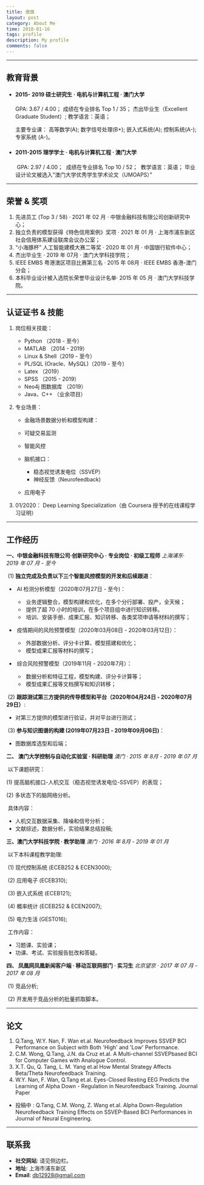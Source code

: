```yaml
---
title: 唐旗
layout: post
category: About Me
time: 2018-01-16
tags: profile
description: My profile
comments: false
---
```


------------

## 教育背景

- ####  2015- 2019  硕士研究生 · 电机与计算机工程 · 澳门大学

   GPA: 3.67 / 4.00；
   成绩在专业排名 Top 1 / 35；
   杰出毕业生（Excellent Graduate Student）;
   教学语言：英语；

   主要专业课：
       高等数学(A); 
       数字信号处理(B+);
       嵌入式系统(A); 
       控制系统(A-); 
       专家系统 (A-)。 

- #### 2011-2015  理学学士  · 电机与计算机工程 · 澳门大学

   ​     GPA: 2.97 / 4.00；
   ​     成绩在专业排名 Top 10 / 52；
   ​	 教学语言：英语；
   ​	 毕业设计论文被选入“澳门大学优秀学生学术论文（UMOAPS）”

------------------------

## 荣誉 & 奖项

1. 先进员工 (Top 3 / 58) · 2021 年 02 月 · 中银金融科技有限公司创新研究中心； 
2. 独立负责的模型获得《特色信用案例》奖项 · 2021 年 01 月 ·  上海市浦东新区社会信用体系建设联席会议办公室；
3. “小海豚杯” 人工智能建模大赛二等奖 · 2020 年 01 月 · 中国银行软件中心；
4. 杰出毕业生 · 2019 年 07月 · 澳门大学科技学院；
5. IEEE EMBS 粤港澳区项目比赛第三名 · 2015 年 08月 ·  IEEE EMBS 香港-澳门分会；
6. 本科毕业设计被入选院长荣誉毕业设计名单· 2015 年 05 月 · 澳门大学科技学院。
   

-------

## 认证证书 & 技能

1. 岗位相关技能：

   + Python （2018 - 至今）
   + MATLAB （2014 - 2019）
   + Linux & Shell（2019 - 至今）
   + PL/SQL (Oracle、MySQL)（2019 - 至今）
   + Latex （2019）
   + SPSS （2015 - 2019） 
   + Neo4j 图数据库 （2019）
   + Java、C++ （业余项目）
     

2. 专业场景：

   + 金融场景数据分析和模型构建：
   + 可疑交易监测 
   + 智能风控
   + 脑机接口：
     + 稳态视觉诱发电位（SSVEP）
     + 神经反馈（Neurofeedback)

   + 应用电子
     

3. 01/2020： Deep Learning Specialization（由 Coursera 授予的在线课程学习证明）


-----

## 工作经历

  **一、中银金融科技有限公司·创新研究中心 · 专业岗位 · 初级工程师**
          *上海浦东· 2019 年 07 月 - 至今*

​	(1)    **独立完成及负责以下三个智能风控模型的开发和后续跟进**：

+ ​    AI 检测分析模型（2020年07月27日 - 至今)：
     + ​    业务逻辑整合，模型构建和优化，在多个分行部署、投产，全天候；
     + ​    提供了超 70 小时的培训，在多个项目组中进行知识转移。
     + ​    培训、安装手册、成果汇报、知识转移、各类奖项申请等材料的撰写；
+ ​    疫情期间的风险预警模型（2020年03月08日 - 2020年03月12日）：
     + ​    外部数据分析、评分卡计算、模型搭建和优化；
     + ​    模型成果汇报等材料的撰写；
+ ​    综合风险预警模型（2019年11月 - 2020年7月）：                     

  + ​    数据分析和特征工程，模型构建、评分卡计算等；
  + ​    模型成果汇报等文档撰写和知识转移；

​    (2)    **跟踪测试第三方提供的传导模型和平台（2020年04月24日 - 2020年07月29日）**:

+ 对第三方提供的模型进行验证，并对平台进行测试；

​    (3)    **参与知识图谱的构建 (2019年07月23日 - 2019年09月06日)**：

+ 图数据库选型和后端；



**二、 澳门大学控制与自动化实验室 · 科研助理**
  		*澳门 · 2015 年 8月 - 2019 年  07 月*

​	以下课题研究： 

 (1)    提高脑机接口-人机交互（稳态视觉诱发电位-SSVEP）的表现；

 (2)    多状态下的脑网络分析。

​	具体内容：

+ 人机交互数据采集、降噪和信号分析； 
+ 文献综述，数据分析，实验结果总结投稿;



**三、澳门大学科技学院 · 教学助理**
      *澳门 · 2016 年 8月 - 2019 年 01 月* 

​	以下本科课程教学助理: 

​    (1)    现代控制系统 (ECEB252 & ECEN3000); 

​    (2)    应用电子 (ECEB310); 

​	(3)    嵌入式系统 (ECEB121);

​	(4) 	概率统计 (ECEB252 & ECEN2007); 

​	(5)    电力生活 (GEST016); 

​        工作内容：

+ 习题课、实验课；
+ 功课、考试、实验报告批改和答疑。
  

 **四、 凤凰网凤凰新闻客户端 · 移动互联网部门 · 实习生** 
       	*北京望京 · 2017 年  07 月 - 2017 年  08 月* 

​    (1)    竞品分析;

​    (2)    开发用于竞品分析的批量抓取脚本。

-----

## 论文

1.  Q.Tang, W.Y. Nan, F. Wan et.al. Neurofeedback Improves SSVEP BCI Performance on Subject with Both 'High' and 'Low' Performance.
2.  C.M. Wong, Q.Tang, J.N. da Cruz et.al. A Multi-channel SSVEPbased BCI for Computer Games with Analogue Control.
3. X.T. Qu, Q. Tang, L. M. Yang et.al How Mental Strategy Affects Beta/Theta Neurofeedback Training. 
4. W.Y. Nan, F. Wan, Q.Tang et.al. Eyes-Closed Resting EEG Predicts the Learning of Alpha Down - Regulation in Neurofeedback Training. Journal Paper 

+ 投稿中 : Q.Tang, C.M. Wong, Z. Wang et.al. Alpha Down-Regulation Neurofeedback Training Effects on SSVEP-Based BCI Performances in Journal of Neural Engineering.



-------

## 联系我

- **社交网站**: 请见侧边栏。
- **地址**: 上海市浦东新区
- **Email**: db12928@gmail.com

